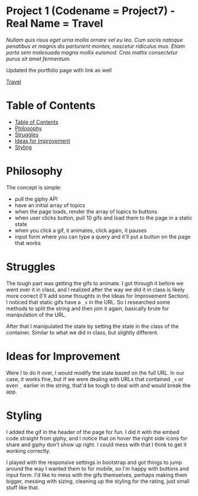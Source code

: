 # Project 1 (Codename = Project7) - Real Name = Travel<list>
*Nullam quis risus eget urna mollis ornare vel eu leo. Cum sociis natoque penatibus et magnis dis parturient montes, nascetur ridiculus mus. Etiam porta sem malesuada magna mollis euismod. Cras mattis consectetur purus sit amet fermentum.*

Updated the portfolio page with link as well


[Travel<list>][1]


[1]: https://stetsonramey.github.io/Project-7/

Table of Contents
=================
<!--ts-->
  * [Table of Contents](#table-of-contents)
  * [Philosophy](#philosophy)
  * [Struggles](#struggles)
  * [Ideas for Improvement](#ideas-for-improvement)
  * [Styling](#styling)
<!--te-->

  Philosophy
  ==========
  The concept is simple:
  * pull the giphy API
  * have an initial array of topics
  * when the page loads, render the array of topics to buttons
  * when user clicks button, pull 10 gifs and load them to the page in a static state
  * when you click a gif, it animates, click again, it pauses
  * input form where you can type a query and it'll put a button on the page that works

  Struggles
  =========
  The tough part was getting the gifs to animate.  I got through it before we went over it in class, and I realized after the way we did it in class is likely more correct (I'll add some thoughts in the Ideas for Improvement Section).  I noticed that static gifs have a `_s` in the URL.  So I researched some methods to split the string and then join it again, basically brute for manipulation of the URL.  

  After that I manipulated the state by setting the state in the class of the container.  Similar to what we did in class, but slightly different.

  Ideas for Improvement
  =====================
  Were I to do it over, I would modify the state based on the full URL.  In our case, it works fine, but if we were dealing with URLs that contained `_s` or even `_` earlier in the string, that'd be tough to deal with and would break the app.

  Styling
  =======
  I added the gif in the header of the page for fun.  I did it with the embed code straight from giphy, and I notice that on hover the right side icons for share and giphy don't show up right.  I could mess with that I think to get it working correctly.

  I played with the responsive settings in bootstrap and got things to jump around the way I wanted them to for mobile, so I'm happy with buttons and input form.  I'd like to mess with the gifs themselves, perhaps making them bigger, messing with sizing, cleaning up the styling for the rating, just small stuff like that.
